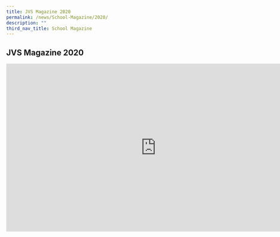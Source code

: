 ```yaml
---
title: JVS Magazine 2020
permalink: /news/School-Magazine/2020/
description: ""
third_nav_title: School Magazine
---
```

## JVS Magazine 2020

<iframe allowfullscreen="true" height="450" width="800" frameborder="0" src="https://docs.google.com/presentation/d/e/2PACX-1vQe3gnI-afKdw5cbjQn8k4gFeuDz3JdgHXuIkW8YtqnQV34A0AQVNLmHyk_sTpNAtF7DrVnZl7AzAbi/embed?start=false&amp;loop=false&amp;delayms=3000"></iframe>